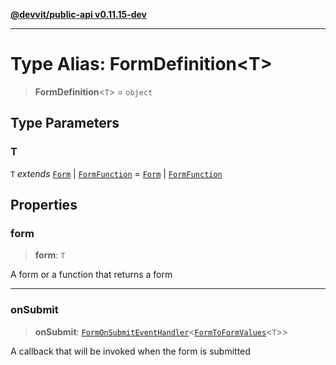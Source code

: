 [**@devvit/public-api v0.11.15-dev**](../README.md)

---

# Type Alias: FormDefinition\<T\>

> **FormDefinition**\<`T`\> = `object`

## Type Parameters

### T

`T` _extends_ [`Form`](Form.md) \| [`FormFunction`](FormFunction.md) = [`Form`](Form.md) \| [`FormFunction`](FormFunction.md)

## Properties

<a id="form"></a>

### form

> **form**: `T`

A form or a function that returns a form

---

<a id="onsubmit"></a>

### onSubmit

> **onSubmit**: [`FormOnSubmitEventHandler`](FormOnSubmitEventHandler.md)\<[`FormToFormValues`](FormToFormValues.md)\<`T`\>\>

A callback that will be invoked when the form is submitted

